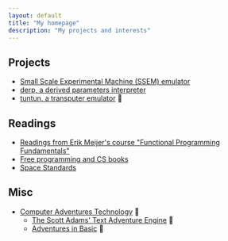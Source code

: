 ```yaml
---
layout: default
title: "My homepage"
description: "My projects and interests"
---
```


## Projects

* [Small Scale Experimental Machine (SSEM) emulator](https://github.com/sreguera/SSEM)
* [derp, a derived parameters interpreter](https://github.com/sreguera/derp)
* [tuntun, a transputer emulator](https://github.com/sreguera/tuntun) :construction:

## Readings

* [Readings from Erik Meijer's course "Functional Programming Fundamentals"](./EM-FPF_Readings.html)
* [Free programming and CS books](./free-cs-books.html)
* [Space Standards](./space-standards.html)

## Misc

* [Computer Adventures Technology](./advtech/index.html) :construction:
    * [The Scott Adams' Text Adventure Engine](./advtech/sa-tape-engine.html) :construction:
    * [Adventures in Basic](./advtech/adv-basic.md) :construction: